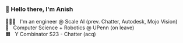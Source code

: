 ### 👋 Hello there, I'm Anish 

👨🏽‍💻 &nbsp; I'm an engineer @ Scale AI (prev. Chatter, Autodesk, Mojo Vision) <br /> 
🏫 &nbsp; Computer Science + Robotics @ UPenn (on leave) <br /> 
🟧 &nbsp; Y Combinator S23 - Chatter (acq)
